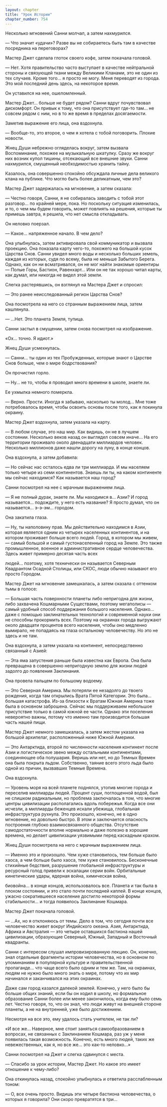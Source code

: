 ```yaml
---
layout: chapter
title: "Урок Истории"
chapter_number: 754
---
```


Несколько мгновений Санни молчал, а затем нахмурился.

— Что значит «удачи»? Разве вы не собираетесь быть там в качестве посредника на переговорах?

Мастер Джет сделала глоток своего кофе, затем покачала головой.

— Нет. Хотя правительство часто выступает в качестве нейтральной стороны и связующей ткани между Великими Кланами, это не один из тех случаев. Кроме того... я просто не могу. Меня переводят из города. Это мой последний день здесь, на некоторое время.

Он уставился на нее, ошеломленный.

Мастер Джет... больше не будет рядом? Санни вдруг почувствовал дискомфорт. Он привык к тому, что она присутствует где-то там... не совсем рядом с ним, но в то же время в пределах досягаемости.

Заметив выражение его лица, она вздохнула.

— Вообще-то, это второе, о чем я хотела с тобой поговорить. Плохие новости.

Жнец Души небрежно огляделась вокруг, затем вызвала Воспоминание, похожее на музыкальную шкатулку. Сразу же вокруг них возник купол тишины, отсекающий все внешние звуки. Санни нахмурился, смущенный необходимостью хранить тайну.

Казалось, она совершенно спокойно обсуждала личные дела великого клана на публике. Что могло быть более деликатным, чем это?

Мастер Джет задержалась на мгновение, а затем сказала:

— Честно говоря, Санни, я не собиралась заводить с тобой этот разговор... по крайней мере, пока. Но поскольку ситуация изменилась, и то, о чем мы будем говорить, может повлиять на решения, которые ты примешь завтра, я решила, что нет смысла откладывать.

Он неловко поерзал.

— Какое... напряженное начало. В чем дело?

Она улыбнулась, затем активировала свой коммуникатор и вызвала проекцию. Она показала карту чего-то, похожего на большой кусок Царства Снов. Санни увидел много воды и несколько больших земель, каждая из которых, судя по всему, была не меньше Забытого Берега. Однако, как он ни всматривался, он не мог найти знакомые ориентиры — Полые Горы, Бастион, Равенхарт... Или он не так хорошо читал карты, как думал, или никогда не видел этой земли.

Слегка растерявшись, он взглянул на Мастера Джет и спросил:

— Это ранее неисследованный регион Царства Снов?

Она посмотрела на него со странным выражением лица, затем кашлянула.

— ...Нет. Это планета Земля, тупица.

Санни застыл в смущении, затем снова посмотрел на изображение.

«Ох... точно. Я идиот.»

Жнец Души усмехнулась.

— Санни... ты один из тех Пробужденных, которые знают о Царстве Снов больше, чем о мире бодрствования?

Он прочистил горло.

— Ну... не то, чтобы я проводил много времени в школе, знаете ли.

Ее ухмылка немного померкла.

— Верно. Прости. Иногда я забываю, насколько ты молод... Мне тоже потребовалось время, чтобы освоить основы после того, как я покинула окраину.

Мастер Джет вздохнула, затем указала на карту.

— В любом случае, это наш мир. Как видишь, он не в лучшем состоянии. Несколько веков назад он выглядел совсем иначе... На его территории проживало около двенадцати миллиардов человек. Несколько миллионов даже нашли дорогу на луну, в конце концов.

Она вздохнула, а затем добавила:

— Но сейчас нас осталось едва ли три миллиарда. И мы населяем только четыре из семи континентов. Знаешь ли ты, на каком континенте мы сейчас находимся? Как называется наш город?

Санни посмотрел на нее с мрачным выражением лица.

— Я не полный дурак, знаете ли. Мы находимся в... Азии? И город называется... подождите, у него есть название? Я просто думал, что он называется... э-э-эм... городом.

Она закатила глаза.

— Ну, ты наполовину прав. Мы действительно находимся в Азии, которая является одним из четырех населенных континентов, и на котором проживает больше всего людей. Город, в котором мы живем, — самый большой и самый густонаселенный город на Земле. Это также промышленное, военное и административное сердце человечества. Здесь живет примерно десятая часть всех

людей... поэтому, хотя технически он называется Северным Квадрантом Осадной Столицы, или СКОС, люди обычно называют его просто Городом.

Мастер Джет на мгновение замешкалась, а затем сказала с оттенком тьмы в голосе:

— Большая часть поверхности планеты либо непригодна для жизни, либо захвачена Кошмарными Существами, поэтому мегаполисы — самый удобный способ поддержания большого населения. Однако... даже с помощью заклинательных технологий и современной науки они не способны прокормить всех. Поэтому на окраинах города выгружают около двадцати процентов всего населения, чтобы оно медленно вымирало, не попадаясь на глаза остальному человечеству. Но это не здесь и не там.

Она вздохнула, а затем указала на континент, непосредственно связанный с Азией:

— Эта яма запустения раньше была известна как Европа. Она была превращена в совершенно непригодную землю для жизни людей задолго до появления Заклинания.

Она провела пальцем по большому водоему.

— Это Северная Америка. Мы потеряли ее незадолго до твоего рождения, когда там открылись Врата Пятой Категории. Это была... большая катастрофа. Из-за близости к Вратам Южная Америка тоже была в основном заброшена. Сейчас мы поддерживаем небольшое присутствие только в самой южной ее части. Однако эти поселения невероятно важны, потому что именно там производится большая часть нашей пищи.

Мастер Джет немного замешкалась, а затем жестом указала на большой архипелаг, расположенный ниже Южной Америки.

— Это Антарктида, второй по численности населения континент после Азии и логистическое звено между остальными континентами, соединяющее оба полушария. Веришь или нет, но до Темных Времен она была покрыта льдом. Собственно, таяние всего этого льда было одной из причин, вызвавших Темные Времена.

Она вздохнула.

— Уровень моря на всей планете поднялся, утопив многие города и переселив миллиарды людей. Процент суши, поглощенной водой, был не слишком радикальным, но проблема заключалась в том, что многие центры цивилизации располагались вдоль побережья. Когда все они исчезли, а миллиарды беженцев искали убежища, глобальная инфраструктура рухнула. Это произошло, конечно, не в одно мгновение, но довольно быстро. В этом и заключается опасность построения глубоко взаимосвязанного общества. Отсутствие самодостаточности вполне нормально и даже полезно в хорошие времена, но делает цивилизации уязвимыми перед каскадным крахом.

Жнец Души посмотрела на него с мрачным выражением лица.

— Именно это и произошло. Чем хуже становилось, тем больше было хаоса, а чем больше было хаоса, тем хуже становилось. Бесконечные стихийные бедствия, разрушение глобальной инфраструктуры и ресурсный голод привели к эскалации серии войн. Орбитальные кинетические удары, ядерная война, химическая война,

биовойна... в конце концов, использовалось все. Планета и так была в плохом состоянии, и это стало почти последней каплей. В конце концов, ужасно сократившееся население достигло некоторой формы стабильности... и тогда появилось Заклинание Кошмара.

Мастер Джет покачала головой.

— ...Ах, но я отклоняюсь от темы. Дело в том, что сегодня почти все человечество живет вокруг Индийского океана. Азия, Антарктида, Африка и Австралия — это четыре оставшихся бастиона нашей цивилизации, образующие Северный, Южный, Западный и Восточный квадранты.

Санни с интересом слушал импровизированную лекцию. Он, конечно, знал отдельные фрагменты истории человечества, но в основном по упоминаниям в популярной культуре и правительственной пропаганде... что чаще всего было одним и тем же. Там, на окраинах, людям не нужно было много знать о мире, потому что их мир начинался и заканчивался на этих окраинах.

Даже сам город казался далекой землей. Конечно, у него было бы больше общих знаний, если бы он ходил в школу, но формальное образование Санни более или менее закончилось, когда ему было семь лет. Честно говоря, то, что он знал, что люди живут на внешней стороне планеты, а не на внутренней, уже было достижением.

Несмотря на все это, ему удалось стать учителем, не так ли?

«И все же... Наверное, мне стоит заняться самообразованием в вопросах, не связанных с Заклинанием Кошмара, раз уж у меня появилась такая возможность. Конечно, есть много людей, таких же невежественных, как я, но все же... это как-то неловко...»

Санни посмотрел на Джет и слегка сдвинулся с места.

— Спасибо за урок истории, Мастер Джет. Но какое это имеет отношение к чему-либо?

Она откинулась назад, спокойно улыбнулась и ответила расслабленным тоном:

— О, все очень просто. Видишь эти четыре бастиона человечества, о которых я говорила? Они скоро превратятся в три...